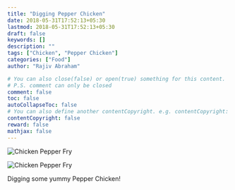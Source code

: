 ```yaml
---
title: "Digging Pepper Chicken"
date: 2018-05-31T17:52:13+05:30
lastmod: 2018-05-31T17:52:13+05:30
draft: false
keywords: []
description: ""
tags: ["Chicken", "Pepper Chicken"]
categories: ["Food"]
author: "Rajiv Abraham"

# You can also close(false) or open(true) something for this content.
# P.S. comment can only be closed
comment: false
toc: false
autoCollapseToc: false
# You can also define another contentCopyright. e.g. contentCopyright: "This is another copyright."
contentCopyright: false
reward: false
mathjax: false
---
```


![Chicken Pepper Fry](/images/IMG_20180531_131404.jpg "Chicken Pepper Fry")

![Chicken Pepper Fry](/images/IMG_20180531_131445.jpg "Chicken Pepper Fry")

Digging some yummy Pepper Chicken!